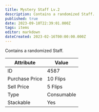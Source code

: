 ```yaml
---
title: Mystery Staff Lv.2
description: Contains a randomized Staff.
published: true
date: 2023-09-10T22:39:01.000Z
tags: items
editor: markdown
dateCreated: 2023-02-16T00:00:00.000Z
---
```


Contains a randomized Staff.

|Attribute|Value|
|-|-|
|ID|4587|
|Purchase Price|10 Flips|
|Sell Price|5 Flips|
|Type|Consumable|
|Stackable|Yes|

